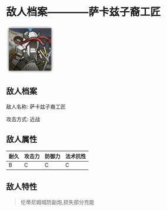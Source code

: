 # 敌人档案————萨卡兹子裔工匠

![萨卡兹子裔工匠](./eneIcons/萨卡兹子裔工匠.png)

## 敌人档案

敌人名称: 萨卡兹子裔工匠

攻击方式: 近战

## 敌人属性

| 耐久      | 攻击力  | 防御力 | 法术抗性 |
|---------|------|-----|------|
| B | C | C | C |

## 敌人特性
> 伦蒂尼姆城防副炮,损失部分充能
